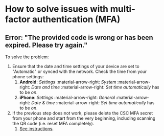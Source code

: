 # How to solve issues with multi-factor authentication (MFA)

## Error: "The provided code is wrong or has been expired. Please try again."

To solve the problem:

1. Ensure that the date and time settings of your device are set to "Automatic"
   or synced with the network. Check the time from your phone settings:
    1. **Android**: *Settings* :material-arrow-right: *System*
       :material-arrow-right: *Date and time* :material-arrow-right:
       *Set time automatically* has to be *on*.
    2. **iPhone**: *Settings* :material-arrow-right: *General*
       :material-arrow-right: *Date & time* :material-arrow-right:
       *Set time automatically* has to be *on*.
2. If the previous step does not work, please delete the CSC MFA secret from
   your phone and start from the very beginning, including scanning the QR
   code (i.e. reset MFA completely).
    1. [See instructions](../../accounts/mfa.md#how-to-activate-mfa).
